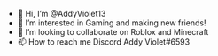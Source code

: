 - 👋 Hi, I’m @AddyViolet13
- 👀 I’m interested in Gaming and making new friends!
- 💞️ I’m looking to collaborate on Roblox and Minecraft
- 📫 How to reach me Discord Addy Violet#6593

<!---
AddyViolet13/AddyViolet13 is a ✨ special ✨ repository because its `README.md` (this file) appears on your GitHub profile.
You can click the Preview link to take a look at your changes.
--->
